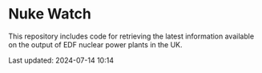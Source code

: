 # Nuke Watch

This repository includes code for retrieving the latest information available on the output of EDF nuclear power plants in the UK.

Last updated: 2024-07-14 10:14